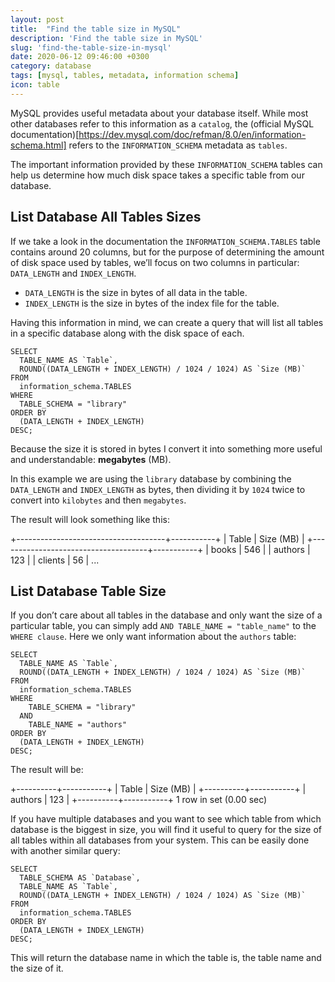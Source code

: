 ```yaml
---
layout: post
title:  "Find the table size in MySQL"
description: 'Find the table size in MySQL'
slug: 'find-the-table-size-in-mysql'
date: 2020-06-12 09:46:00 +0300
category: database
tags: [mysql, tables, metadata, information schema]
icon: table
---
```


MySQL provides useful metadata about your database itself. While most other databases refer to this information as a `catalog`, the (official MySQL documentation)[https://dev.mysql.com/doc/refman/8.0/en/information-schema.html] refers to the `INFORMATION_SCHEMA` metadata as `tables`.

The important information provided by these `INFORMATION_SCHEMA` tables can help us determine how much disk space takes a specific table from our database.

## List Database All Tables Sizes

If we take a look in the documentation the `INFORMATION_SCHEMA.TABLES` table contains around 20 columns, but for the purpose of determining the amount of disk space used by tables, we’ll focus on two columns in particular: `DATA_LENGTH` and `INDEX_LENGTH`.

- `DATA_LENGTH` is the size in bytes of all data in the table.
- `INDEX_LENGTH` is the size in bytes of the index file for the table.

Having this information in mind, we can create a query that will list all tables in a specific database along with the disk space of each.

```
SELECT
  TABLE_NAME AS `Table`,
  ROUND((DATA_LENGTH + INDEX_LENGTH) / 1024 / 1024) AS `Size (MB)`
FROM
  information_schema.TABLES
WHERE
  TABLE_SCHEMA = "library"
ORDER BY
  (DATA_LENGTH + INDEX_LENGTH)
DESC;
```

Because the size it is stored in bytes I convert it into something more useful and understandable: **megabytes** (MB).

In this example we are using the `library` database by combining the `DATA_LENGTH` and `INDEX_LENGTH` as bytes, then dividing it by `1024` twice to convert into `kilobytes` and then `megabytes`.

The result will look something like this:

+-------------------------------------+-----------+
| Table                               | Size (MB) |
+-------------------------------------+-----------+
| books                               |       546 |
| authors                             |       123 |
| clients                             |        56 |
...

## List Database Table Size

If you don’t care about all tables in the database and only want the size of a particular table, you can simply add `AND TABLE_NAME = "table_name"` to the `WHERE clause`. Here we only want information about the `authors` table:

```
SELECT
  TABLE_NAME AS `Table`,
  ROUND((DATA_LENGTH + INDEX_LENGTH) / 1024 / 1024) AS `Size (MB)`
FROM
  information_schema.TABLES
WHERE
    TABLE_SCHEMA = "library"
  AND
    TABLE_NAME = "authors"
ORDER BY
  (DATA_LENGTH + INDEX_LENGTH)
DESC;
```

The result will be:

+----------+-----------+
| Table    | Size (MB) |
+----------+-----------+
| authors  |       123 |
+----------+-----------+
1 row in set (0.00 sec)


If you have multiple databases and you want to see which table from which database is the biggest in size, you will find it useful to query for the size of all tables within all databases from your system. 
This can be easily done with another similar query:

```
SELECT
  TABLE_SCHEMA AS `Database`,
  TABLE_NAME AS `Table`,
  ROUND((DATA_LENGTH + INDEX_LENGTH) / 1024 / 1024) AS `Size (MB)`
FROM
  information_schema.TABLES
ORDER BY
  (DATA_LENGTH + INDEX_LENGTH)
DESC;
```

This will return the database name in which the table is, the table name and the size of it.